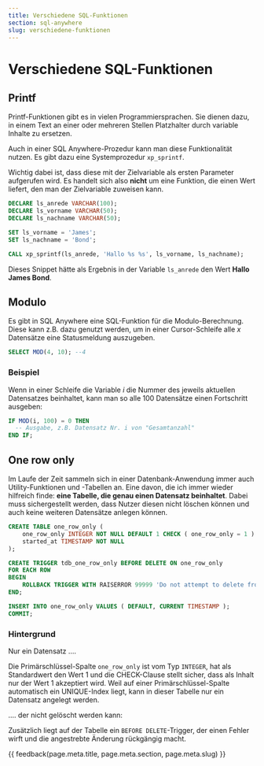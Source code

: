 ```yaml
---
title: Verschiedene SQL-Funktionen
section: sql-anywhere
slug: verschiedene-funktionen
---
```


# Verschiedene SQL-Funktionen


## Printf

Printf-Funktionen gibt es in vielen Programmiersprachen. Sie dienen dazu, in einem Text an einer oder mehreren Stellen Platzhalter durch variable Inhalte zu ersetzen.

Auch in einer SQL Anywhere-Prozedur kann man diese Funktionalität nutzen. Es gibt dazu eine Systemprozedur `xp_sprintf`.

Wichtig dabei ist, dass diese mit der Zielvariable als ersten Parameter aufgerufen wird. Es handelt sich also **nicht** um eine Funktion, die einen Wert liefert, den man der Zielvariable zuweisen kann.

```sql
DECLARE ls_anrede VARCHAR(100);
DECLARE ls_vorname VARCHAR(50);
DECLARE ls_nachname VARCHAR(50);

SET ls_vorname = 'James';
SET ls_nachname = 'Bond';

CALL xp_sprintf(ls_anrede, 'Hallo %s %s', ls_vorname, ls_nachname);
```

Dieses Snippet hätte als Ergebnis in der Variable `ls_anrede` den Wert **Hallo James Bond**.



## Modulo

Es gibt in SQL Anywhere eine SQL-Funktion für die Modulo-Berechnung. Diese kann z.B. dazu genutzt werden, um in einer Cursor-Schleife alle *x* Datensätze eine Statusmeldung auszugeben.

```sql
SELECT MOD(4, 10); --4
```

### Beispiel

Wenn in einer Schleife die Variable *i* die Nummer des jeweils aktuellen Datensatzes beinhaltet, kann man so alle 100 Datensätze einen Fortschritt ausgeben:

```sql
IF MOD(i, 100) = 0 THEN
  -- Ausgabe, z.B. Datensatz Nr. i von "Gesamtanzahl"
END IF;
```


## One row only

Im Laufe der Zeit sammeln sich in einer Datenbank-Anwendung immer auch Utility-Funktionen und -Tabellen an. Eine davon, die ich immer wieder hilfreich finde: **eine Tabelle, die genau einen Datensatz beinhaltet**. Dabei muss sichergestellt werden, dass Nutzer diesen nicht löschen können und auch keine weiteren Datensätze anlegen können.

```sql
CREATE TABLE one_row_only (
    one_row_only INTEGER NOT NULL DEFAULT 1 CHECK ( one_row_only = 1 ) PRIMARY KEY,
    started_at TIMESTAMP NOT NULL
);

CREATE TRIGGER tdb_one_row_only BEFORE DELETE ON one_row_only
FOR EACH ROW
BEGIN
    ROLLBACK TRIGGER WITH RAISERROR 99999 'Do not attempt to delete from one_row_only';
END;

INSERT INTO one_row_only VALUES ( DEFAULT, CURRENT TIMESTAMP );
COMMIT;
```

### Hintergrund

Nur ein Datensatz ....

Die Primärschlüssel-Spalte `one_row_only` ist vom Typ `INTEGER`, hat als Standardwert den Wert 1 und die CHECK-Clause stellt sicher, dass als Inhalt nur der Wert 1 akzeptiert wird. Weil auf einer Primärschlüssel-Spalte automatisch ein UNIQUE-Index liegt, kann in dieser Tabelle nur ein Datensatz angelegt werden.

.... der nicht gelöscht werden kann:

Zusätzlich liegt auf der Tabelle ein `BEFORE DELETE`-Trigger, der einen Fehler wirft und die angestrebte Änderung rückgängig macht.


{{ feedback(page.meta.title, page.meta.section, page.meta.slug) }}
